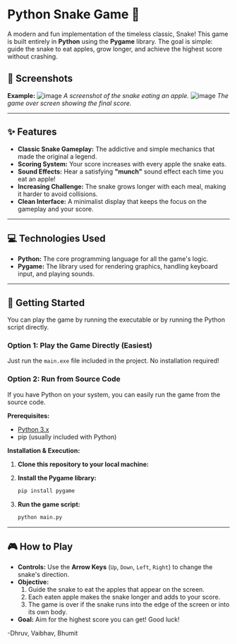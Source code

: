 # Python Snake Game 🐍

A modern and fun implementation of the timeless classic, Snake\! This game is built entirely in **Python** using the **Pygame** library. The goal is simple: guide the snake to eat apples, grow longer, and achieve the highest score without crashing.

## 📸 Screenshots

**Example:**
![image](https://github.com/user-attachments/assets/3a1d0748-e49d-4ab2-b247-cbceac90cb49)
*A screenshot of the snake eating an apple.*
![image](https://github.com/user-attachments/assets/cf6dc202-c0e9-492c-85e1-d410926f8b64)
*The game over screen showing the final score.*

-----

## ✨ Features

  * **Classic Snake Gameplay:** The addictive and simple mechanics that made the original a legend.
  * **Scoring System:** Your score increases with every apple the snake eats.
  * **Sound Effects:** Hear a satisfying **"munch"** sound effect each time you eat an apple\!
  * **Increasing Challenge:** The snake grows longer with each meal, making it harder to avoid collisions.
  * **Clean Interface:** A minimalist display that keeps the focus on the gameplay and your score.

-----

## 💻 Technologies Used

  * **Python:** The core programming language for all the game's logic.
  * **Pygame:** The library used for rendering graphics, handling keyboard input, and playing sounds.

-----

## 🚀 Getting Started

You can play the game by running the executable or by running the Python script directly.

### Option 1: Play the Game Directly (Easiest)

Just run the `main.exe` file included in the project. No installation required\!

### Option 2: Run from Source Code

If you have Python on your system, you can easily run the game from the source code.

**Prerequisites:**

  * [Python 3.x](https://www.python.org/downloads/)
  * pip (usually included with Python)

**Installation & Execution:**

1.  **Clone this repository to your local machine:**

2.  **Install the Pygame library:**

    ```bash
    pip install pygame
    ```

3.  **Run the game script:**

    ```bash
    python main.py
    ```
-----

## 🎮 How to Play

  * **Controls:** Use the **Arrow Keys** (`Up`, `Down`, `Left`, `Right`) to change the snake's direction.
  * **Objective:**
    1.  Guide the snake to eat the apples that appear on the screen.
    2.  Each eaten apple makes the snake longer and adds to your score.
    3.  The game is over if the snake runs into the edge of the screen or into its own body.
  * **Goal:** Aim for the highest score you can get\! Good luck\!

-Dhruv, Vaibhav, Bhumit
